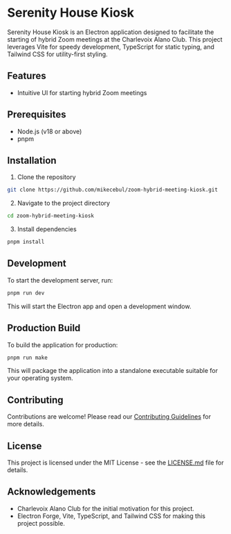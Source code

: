# Serenity House Kiosk

Serenity House Kiosk is an Electron application designed to facilitate the starting of hybrid Zoom meetings at the Charlevoix Alano Club. This project leverages Vite for speedy development, TypeScript for static typing, and Tailwind CSS for utility-first styling.

## Features

- Intuitive UI for starting hybrid Zoom meetings

## Prerequisites

- Node.js (v18 or above)
- pnpm

## Installation

1. Clone the repository
```bash
git clone https://github.com/mikecebul/zoom-hybrid-meeting-kiosk.git
```
   
2. Navigate to the project directory
```bash
cd zoom-hybrid-meeting-kiosk
```

3. Install dependencies
```bash
pnpm install
```


## Development

To start the development server, run:

```bash
pnpm run dev
```

This will start the Electron app and open a development window.

## Production Build

To build the application for production:

```bash
pnpm run make
```

This will package the application into a standalone executable suitable for your operating system.

## Contributing

Contributions are welcome! Please read our [Contributing Guidelines](CONTRIBUTING.md) for more details.

## License

This project is licensed under the MIT License - see the [LICENSE.md](LICENSE.md) file for details.

## Acknowledgements

- Charlevoix Alano Club for the initial motivation for this project.
- Electron Forge, Vite, TypeScript, and Tailwind CSS for making this project possible.
